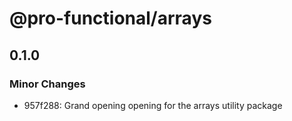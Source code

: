 # @pro-functional/arrays

## 0.1.0

### Minor Changes

- 957f288: Grand opening opening for the arrays utility package
